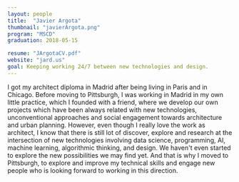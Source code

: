 ```yaml
---
layout: people
title:  "Javier Argota"
thumbnail: "javierArgota.png"
program: "MSCD"
graduation: 2018-05-15

resume: "JArgotaCV.pdf"
website: "jard.us"
goal: Keeping working 24/7 between new technologies and design.
---
```


I got my architect diploma in Madrid after being living in Paris and in Chicago. Before moving to Pittsburgh, I was working in Madrid in my own little practice, which I founded with a friend, where we develop our own projects which have been always related with new technologies, unconventional approaches and social engagement towards architecture and urban planning. However, even though I really love the work as architect, I know that there is still lot of discover, explore and research at the intersection of new technologies involving data science, programming, AI, machine learning, algorithmic thinking, and design. We haven't even started to explore the new possibilities we may find yet. And that is why I moved to Pittsburgh, to explore and improve my technical skills and engage new people who is looking forward to working in this direction.